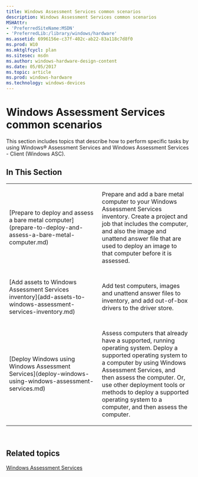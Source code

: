 ```yaml
---
title: Windows Assessment Services common scenarios
description: Windows Assessment Services common scenarios
MSHAttr:
- 'PreferredSiteName:MSDN'
- 'PreferredLib:/library/windows/hardware'
ms.assetid: 6996156e-c37f-402c-ab22-83a118c7d8f0
ms.prod: W10
ms.mktglfcycl: plan
ms.sitesec: msdn
ms.author: windows-hardware-design-content
ms.date: 05/05/2017
ms.topic: article
ms.prod: windows-hardware
ms.technology: windows-devices
---
```


# Windows Assessment Services common scenarios


This section includes topics that describe how to perform specific tasks by using Windows® Assessment Services and Windows Assessment Services - Client (Windows ASC).

## In This Section


<table>
<colgroup>
<col width="50%" />
<col width="50%" />
</colgroup>
<tbody>
<tr class="odd">
<td><p>[Prepare to deploy and assess a bare metal computer](prepare-to-deploy-and-assess-a-bare-metal-computer.md)</p></td>
<td><p>Prepare and add a bare metal computer to your Windows Assessment Services inventory. Create a project and job that includes the computer, and also the image and unattend answer file that are used to deploy an image to that computer before it is assessed.</p></td>
</tr>
<tr class="even">
<td><p>[Add assets to Windows Assessment Services inventory](add-assets-to-windows-assessment-services-inventory.md)</p></td>
<td><p>Add test computers, images and unattend answer files to inventory, and add out-of-box drivers to the driver store.</p></td>
</tr>
<tr class="odd">
<td><p>[Deploy Windows using Windows Assessment Services](deploy-windows-using-windows-assessment-services.md)</p></td>
<td><p>Assess computers that already have a supported, running operating system. Deploy a supported operating system to a computer by using Windows Assessment Services, and then assess the computer. Or, use other deployment tools or methods to deploy a supported operating system to a computer, and then assess the computer.</p></td>
</tr>
</tbody>
</table>

 

## Related topics


[Windows Assessment Services](windows-assessment-services-technical-reference.md)

 

 







